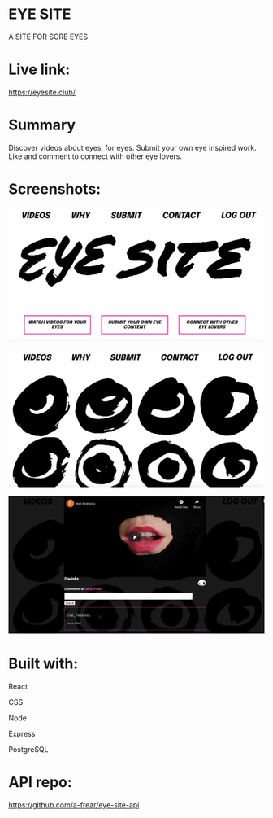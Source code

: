 # EYE SITE

A SITE FOR SORE EYES

# Live link: 
https://eyesite.club/

# Summary

Discover videos about eyes, for eyes. 
Submit your own eye inspired work. 
Like and comment to connect with other eye lovers.

# Screenshots:

![Home](/screenshots/home.png?raw=true)


![Video List](/screenshots/video-list.png?raw=true)


![Video](/screenshots/video.png?raw=true)

# Built with:

React

CSS

Node

Express

PostgreSQL

# API repo: 
https://github.com/a-frear/eye-site-api